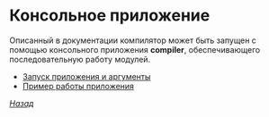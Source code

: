 # Консольное приложение

Описанный в документации компилятор может быть запущен с помощью консольного приложения **compiler**, обеспечивающего последовательную работу модулей.

* [Запуск приложения и аргументы](launch_arguments.md)
* [Пример работы приложения](example.md)

[_Назад_](../README.md)
